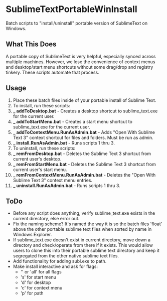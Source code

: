 SublimeTextPortableWinInstall
=============================
Batch scripts to "install/uninstall" portable version of SublimeText on Windows.

What This Does
--------------
A portable copy of SublimeText is very helpful, especially synced across multiple machines. However, we lose the convenience of context menus and desktop/start menu shortcuts without some drag/drop and registry tinkery. These scripts automate that process.

Usage
-----
1. Place these batch files inside of your portable install of Sublime Text.
2. To install, run these scripts:
  1. **_ addToDesktop.bat** - Creates a desktop shortcut to sublime_text.exe for the current user.
  2. **_ addToStartMenu.bat** - Creates a start menu shortcut to sublime_text.exe for the current user.
  3. **_ addToContextMenu.RunAsAdmin.bat** - Adds "Open With Sublime Text 3" context shortcut for files and folders. Must be run as admin.
  4. **_  install.RunAsAdmin.bat** - Runs scripts 1 thru 3.
3. To uninstall, run these scripts:
  1. **_ remFromDesktop.bat** - Deletes the Sublime Text 3 shortcut from current user's desktop.
  2. **_ remFromStartMenu.bat** - Deletes the Sublime Text 3 shortcut from current user's start menu.
  3. **_ remFromContextMenu.RunAsAdmin.bat** - Deletes the "Open With Sublime Text 3" context menu entries.
  4. **_  uninstall.RunAsAdmin.bat** - Runs scripts 1 thru 3.

ToDo
----
- Before any script does anything, verify sublime_text.exe exists in the current directory, else error out.
- Fix the naming scheme? It's named the way it is so the batch files 'float' above the other portable sublime text files when sorted by name in Windows Explorer.
- If sublime_text.exe doesn't exist in current directory, move down a directory and check/operate from there if it exists. This would allow users to clone this into their portable sublime text directory and keep it segregated from the other native sublime text files.
- Add functionality for adding subl.exe to path.
- Make install interactive and ask for flags:
  - '' or 'all' for all flags
  - 's' for start menu
  - 'd' for desktop
  - 'c' for context menu
  - 'p' for path